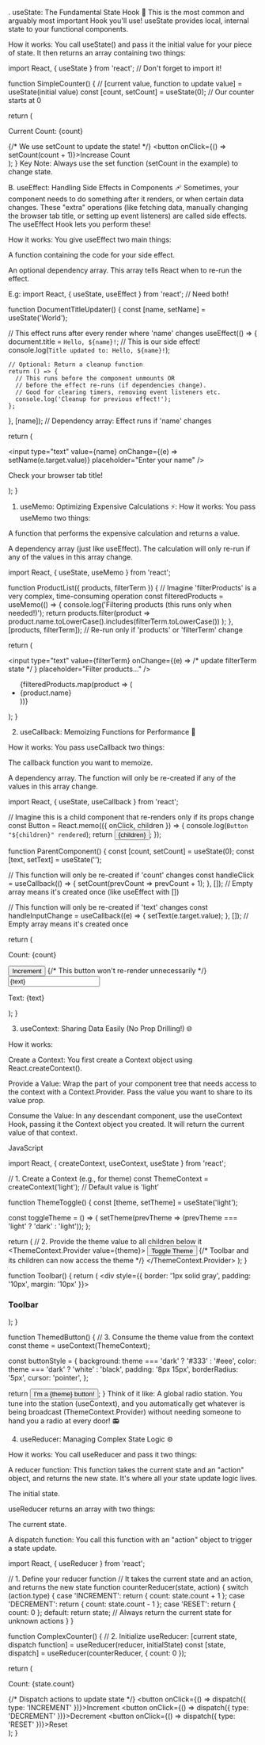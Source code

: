 . useState: The Fundamental State Hook 🚀
This is the most common and arguably most important Hook you'll use! useState provides local, internal state to your functional components.

How it works:
You call useState() and pass it the initial value for your piece of state. It then returns an array containing two things:


import React, { useState } from 'react'; // Don't forget to import it!

function SimpleCounter() {
  //       [current value, function to update value] = useState(initial value)
  const [count, setCount] = useState(0); // Our counter starts at 0

  return (
    <div>
      <p>Current Count: {count}</p>
      {/* We use setCount to update the state! */}
      <button onClick={() => setCount(count + 1)}>Increase Count</button>
    </div>
  );
}
Key Note: Always use the set function (setCount in the example) to change state. 


B. useEffect: Handling Side Effects in Components 🩹
Sometimes, your component needs to do something after it renders, or when certain data changes. These "extra" operations (like fetching data, manually changing the browser tab title, or setting up event listeners) are called side effects. The useEffect Hook lets you perform these!

How it works:
You give useEffect two main things:

A function containing the code for your side effect.

An optional dependency array. This array tells React when to re-run the effect.

E.g:
import React, { useState, useEffect } from 'react'; // Need both!

function DocumentTitleUpdater() {
  const [name, setName] = useState('World');

  // This effect runs after every render where 'name' changes
  useEffect(() => {
    document.title = `Hello, ${name}!`; // This is our side effect!
    console.log(`Title updated to: Hello, ${name}!`);

    // Optional: Return a cleanup function
    return () => {
      // This runs before the component unmounts OR
      // before the effect re-runs (if dependencies change).
      // Good for clearing timers, removing event listeners etc.
      console.log('Cleanup for previous effect!');
    };
  }, [name]); // Dependency array: Effect runs if 'name' changes

  return (
    <div>
      <input
        type="text"
        value={name}
        onChange={(e) => setName(e.target.value)}
        placeholder="Enter your name"
      />
      <p>Check your browser tab title!</p>
    </div>
  );
}
1. useMemo: Optimizing Expensive Calculations ⚡:
How it works:
You pass useMemo two things:

A function that performs the expensive calculation and returns a value.

A dependency array (just like useEffect). The calculation will only re-run if any of the values in this array change.

import React, { useState, useMemo } from 'react';

function ProductList({ products, filterTerm }) {
  // Imagine 'filterProducts' is a very complex, time-consuming operation
  const filteredProducts = useMemo(() => {
    console.log('Filtering products (this runs only when needed!)');
    return products.filter(product =>
      product.name.toLowerCase().includes(filterTerm.toLowerCase())
    );
  }, [products, filterTerm]); // Re-run only if 'products' or 'filterTerm' change

  return (
    <div>
      <input
        type="text"
        value={filterTerm}
        onChange={(e) => /* update filterTerm state */ }
        placeholder="Filter products..."
      />
      <ul>
        {filteredProducts.map(product => (
          <li key={product.id}>{product.name}</li>
        ))}
      </ul>
    </div>
  );
}

2. useCallback: Memoizing Functions for Performance 🚀


How it works:
You pass useCallback two things:

The callback function you want to memoize.

A dependency array. The function will only be re-created if any of the values in this array change.

import React, { useState, useCallback } from 'react';

// Imagine this is a child component that re-renders only if its props change
const Button = React.memo(({ onClick, children }) => {
  console.log(`Button "${children}" rendered`);
  return <button onClick={onClick}>{children}</button>;
});

function ParentComponent() {
  const [count, setCount] = useState(0);
  const [text, setText] = useState('');

  // This function will only be re-created if 'count' changes
  const handleClick = useCallback(() => {
    setCount(prevCount => prevCount + 1);
  }, []); // Empty array means it's created once (like useEffect with [])

  // This function will only be re-created if 'text' changes
  const handleInputChange = useCallback((e) => {
    setText(e.target.value);
  }, []); // Empty array means it's created once

  return (
    <div>
      <p>Count: {count}</p>
      <Button onClick={handleClick}>Increment</Button> {/* This button won't re-render unnecessarily */}
      <input type="text" value={text} onChange={handleInputChange} />
      <p>Text: {text}</p>
    </div>
  );
}


3. useContext: Sharing Data Easily (No Prop Drilling!) 🌐

How it works:

Create a Context: You first create a Context object using React.createContext().

Provide a Value: Wrap the part of your component tree that needs access to the context with a Context.Provider. Pass the value you want to share to its value prop.

Consume the Value: In any descendant component, use the useContext Hook, passing it the Context object you created. It will return the current value of that context.

JavaScript

import React, { createContext, useContext, useState } from 'react';

// 1. Create a Context (e.g., for theme)
const ThemeContext = createContext('light'); // Default value is 'light'

function ThemeToggle() {
  const [theme, setTheme] = useState('light');

  const toggleTheme = () => {
    setTheme(prevTheme => (prevTheme === 'light' ? 'dark' : 'light'));
  };

  return (
    // 2. Provide the theme value to all children below it
    <ThemeContext.Provider value={theme}>
      <button onClick={toggleTheme}>Toggle Theme</button>
      <Toolbar /> {/* Toolbar and its children can now access the theme */}
    </ThemeContext.Provider>
  );
}

function Toolbar() {
  return (
    <div style={{ border: '1px solid gray', padding: '10px', margin: '10px' }}>
      <h3>Toolbar</h3>
      <ThemedButton />
    </div>
  );
}

function ThemedButton() {
  // 3. Consume the theme value from the context
  const theme = useContext(ThemeContext);

  const buttonStyle = {
    background: theme === 'dark' ? '#333' : '#eee',
    color: theme === 'dark' ? 'white' : 'black',
    padding: '8px 15px',
    borderRadius: '5px',
    cursor: 'pointer',
  };

  return <button style={buttonStyle}>I'm a {theme} button!</button>;
}
Think of it like: A global radio station. You tune into the station (useContext), and you automatically get whatever is being broadcast (ThemeContext.Provider) without needing someone to hand you a radio at every door! 📻

4. useReducer: Managing Complex State Logic ⚙️


How it works:
You call useReducer and pass it two things:

A reducer function: This function takes the current state and an "action" object, and returns the new state. It's where all your state update logic lives.

The initial state.

useReducer returns an array with two things:

The current state.

A dispatch function: You call this function with an "action" object to trigger a state update.


import React, { useReducer } from 'react';

// 1. Define your reducer function
// It takes the current state and an action, and returns the new state
function counterReducer(state, action) {
  switch (action.type) {
    case 'INCREMENT':
      return { count: state.count + 1 };
    case 'DECREMENT':
      return { count: state.count - 1 };
    case 'RESET':
      return { count: 0 };
    default:
      return state; // Always return the current state for unknown actions
  }
}

function ComplexCounter() {
  // 2. Initialize useReducer: [current state, dispatch function] = useReducer(reducer, initialState)
  const [state, dispatch] = useReducer(counterReducer, { count: 0 });

  return (
    <div>
      <p>Count: {state.count}</p>
      {/* Dispatch actions to update state */}
      <button onClick={() => dispatch({ type: 'INCREMENT' })}>Increment</button>
      <button onClick={() => dispatch({ type: 'DECREMENT' })}>Decrement</button>
      <button onClick={() => dispatch({ type: 'RESET' })}>Reset</button>
    </div>
  );
}
